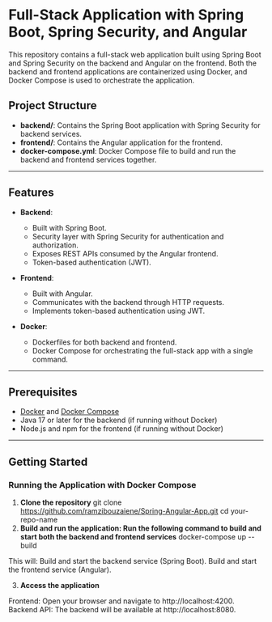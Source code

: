 # Full-Stack Application with Spring Boot, Spring Security, and Angular

This repository contains a full-stack web application built using Spring Boot and Spring Security on the backend and Angular on the frontend. Both the backend and frontend applications are containerized using Docker, and Docker Compose is used to orchestrate the application.

## Project Structure

- **backend/**: Contains the Spring Boot application with Spring Security for backend services.
- **frontend/**: Contains the Angular application for the frontend.
- **docker-compose.yml**: Docker Compose file to build and run the backend and frontend services together.

---

## Features

- **Backend**:
  - Built with Spring Boot.
  - Security layer with Spring Security for authentication and authorization.
  - Exposes REST APIs consumed by the Angular frontend.
  - Token-based authentication (JWT).

- **Frontend**:
  - Built with Angular.
  - Communicates with the backend through HTTP requests.
  - Implements token-based authentication using JWT.

- **Docker**:
  - Dockerfiles for both backend and frontend.
  - Docker Compose for orchestrating the full-stack app with a single command.

---

## Prerequisites

- [Docker](https://www.docker.com/get-started) and [Docker Compose](https://docs.docker.com/compose/install/)
- Java 17 or later for the backend (if running without Docker)
- Node.js and npm for the frontend (if running without Docker)

---

## Getting Started

### Running the Application with Docker Compose

1. **Clone the repository**
   git clone https://github.com/ramzibouzaiene/Spring-Angular-App.git
   cd your-repo-name
2. **Build and run the application: Run the following command to build and start both the backend and frontend services**
   docker-compose up --build
   
  This will:
  Build and start the backend service (Spring Boot).
  Build and start the frontend service (Angular).
  
3. **Access the application**

Frontend: Open your browser and navigate to http://localhost:4200.
Backend API: The backend will be available at http://localhost:8080.
